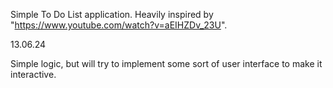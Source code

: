 ﻿Simple To Do List application. Heavily inspired by "https://www.youtube.com/watch?v=aEIHZDv_23U". 


13.06.24

Simple logic, but will try to implement some sort of user interface to make it interactive.
